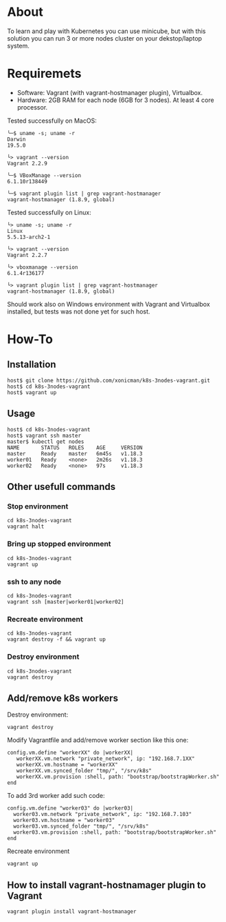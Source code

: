# About

To learn and play with Kubernetes you can use minicube, but with this solution you can run 3 or more nodes cluster on your dekstop/laptop system.

# Requiremets

- Software: Vagrant (with vagrant-hostmanager plugin), Virtualbox.
- Hardware: 2GB RAM for each node (6GB for 3 nodes). At least 4 core processor.

Tested successfully on MacOS:

    ╰─$ uname -s; uname -r
    Darwin
    19.5.0

    └> vagrant --version
    Vagrant 2.2.9

    ╰─$ VBoxManage --version
    6.1.10r138449
    
    ╰─$ vagrant plugin list | grep vagrant-hostmanager
    vagrant-hostmanager (1.8.9, global)
    

Tested successfully on Linux:

    └> uname -s; uname -r
    Linux
    5.5.13-arch2-1

    └> vagrant --version
    Vagrant 2.2.7

    └> vboxmanage --version
    6.1.4r136177

    └> vagrant plugin list | grep vagrant-hostmanager
    vagrant-hostmanager (1.8.9, global)

Should work also on Windows environment with Vagrant and Virtualbox installed, but tests was not done yet for such host. 

# How-To

## Installation

    host$ git clone https://github.com/xonicman/k8s-3nodes-vagrant.git 
    host$ cd k8s-3nodes-vagrant
    host$ vagrant up

## Usage

    host$ cd k8s-3nodes-vagrant
    host$ vagrant ssh master
    master$ kubectl get nodes
    NAME       STATUS   ROLES    AGE     VERSION
    master     Ready    master   6m45s   v1.18.3
    worker01   Ready    <none>   2m26s   v1.18.3
    worker02   Ready    <none>   97s     v1.18.3


## Other usefull commands

### Stop environment

    cd k8s-3nodes-vagrant
    vagrant halt

### Bring up stopped environment

    cd k8s-3nodes-vagrant
    vagrant up

### ssh to any node

    cd k8s-3nodes-vagrant
    vagrant ssh [master|worker01|worker02]
     
### Recreate environment

    cd k8s-3nodes-vagrant
    vagrant destroy -f && vagrant up

### Destroy environment
    
    cd k8s-3nodes-vagrant
    vagrant destroy

## Add/remove k8s workers

Destroy environment:

    vagrant destroy

Modify Vagrantfile and add/remove worker section like this one:

    config.vm.define "workerXX" do |workerXX|
	   workerXX.vm.network "private_network", ip: "192.168.7.1XX"
	   workerXX.vm.hostname = "workerXX"
       workerXX.vm.synced_folder "tmp/", "/srv/k8s"
 	   workerXX.vm.provision :shell, path: "bootstrap/bootstrapWorker.sh"
    end

To add 3rd worker add such code:

    config.vm.define "worker03" do |worker03|
	  worker03.vm.network "private_network", ip: "192.168.7.103"
	  worker03.vm.hostname = "worker03"
      worker03.vm.synced_folder "tmp/", "/srv/k8s"
      worker03.vm.provision :shell, path: "bootstrap/bootstrapWorker.sh"
    end

Recreate environment

    vagrant up

## How to install vagrant-hostnamager plugin to Vagrant

    vagrant plugin install vagrant-hostmanager

